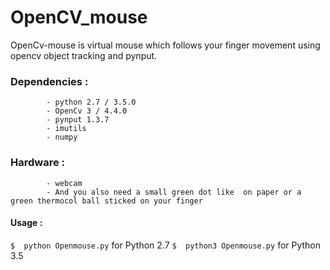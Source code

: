 # OpenCV_mouse
OpenCv-mouse is virtual mouse which follows your finger movement using opencv object tracking and pynput.

### Dependencies : 
            - python 2.7 / 3.5.0
            - OpenCv 3 / 4.4.0
            - pynput 1.3.7
            - imutils
            - numpy
### Hardware : 
            - webcam
            - And you also need a small green dot like  on paper or a green thermocol ball sticked on your finger 

#### Usage :
`$  python Openmouse.py` for Python 2.7
`$  python3 Openmouse.py` for Python 3.5
